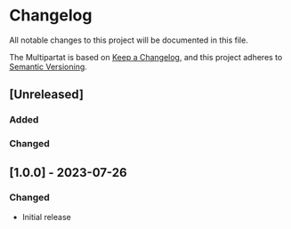 # Changelog

All notable changes to this project will be documented in this file.

The Multipartat is based on [Keep a Changelog](https://keepachangelog.com/en/1.0.0/),
and this project adheres to [Semantic Versioning](https://semver.org/spec/v2.0.0.html).

## [Unreleased]

### Added

### Changed

## [1.0.0] - 2023-07-26

### Changed

- Initial release
